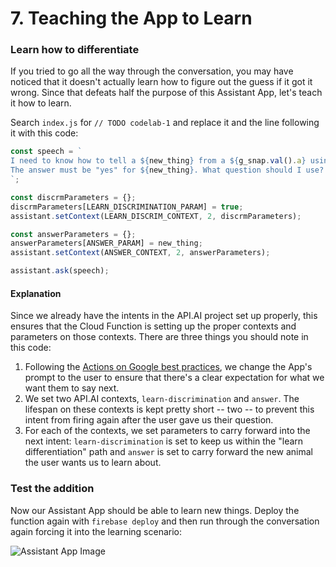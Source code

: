 # 7. Teaching the App to Learn

### Learn how to differentiate

If you tried to go all the way through the conversation, you may have noticed that it doesn't actually learn how to figure out the guess if it got it wrong. Since that defeats half the purpose of this Assistant App, let's teach it how to learn.

Search `index.js` for `// TODO codelab-1` and replace it and the line following it with this code:

```javascript
const speech = `
I need to know how to tell a ${new_thing} from a ${g_snap.val().a} using a yes-no question.
The answer must be "yes" for ${new_thing}. What question should I use?
`;

const discrmParameters = {};
discrmParameters[LEARN_DISCRIMINATION_PARAM] = true;
assistant.setContext(LEARN_DISCRIM_CONTEXT, 2, discrmParameters);

const answerParameters = {};
answerParameters[ANSWER_PARAM] = new_thing;
assistant.setContext(ANSWER_CONTEXT, 2, answerParameters);

assistant.ask(speech);
```

#### Explanation

Since we already have the intents in the API.AI project set up properly, this ensures that the Cloud Function is setting up the proper contexts and parameters on those contexts. There are three things you should note in this code:

1.  Following the [Actions on Google best practices](https://developers.google.com/actions/design/principles), we change the App's prompt to the user to ensure that there's a clear expectation for what we want them to say next.
2.  We set two API.AI contexts, `learn-discrimination` and `answer`. The lifespan on these contexts is kept pretty short -- two -- to prevent this intent from firing again after the user gave us their question.
3.  For each of the contexts, we set parameters to carry forward into the next intent: `learn-discrimination` is set to keep us within the "learn differentiation" path and `answer` is set to carry forward the new animal the user wants us to learn about.

### Test the addition

Now our Assistant App should be able to learn new things. Deploy the function again with `firebase deploy` and then run through the conversation again forcing it into the learning scenario:

![Assistant App Image](https://codelabs.developers.google.com/codelabs/assistant-codelab/img/237b8c5858682a0a.png)